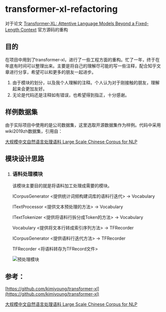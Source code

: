 # transformer-xl-refactoring
对于论文 [Transformer-XL: Attentive Language Models Beyond a Fixed-Length Context](http://arxiv.org/abs/1901.02860) 官方源码的重构

## 目的

在项目中用到了transformer-xl，进行了一些工程方面的重构。忙了一年，终于在年底有时间可以整理出来。主要是将自己的理解尽可能的写一些注释，配合知乎文章进行分享，希望可以和更多的朋友一起进步。 

1. 由于模块的划分，以及我个人理解的注释。个人认为对于刚接触的朋友，理解起来会更加友好。
2. 无论是代码还是注释如有错误，也希望得到指正，十分感谢。

## 样例数据集

由于实际项目中使用的是公司数据集，这里选取开源数据集作为样例。代码中采用wiki2019zh数据集，引用自：

 [大规模中文自然语言处理语料 Large Scale Chinese Corpus for NLP](https://github.com/brightmart/nlp_chinese_corpus ) 

## 模块设计思路

1. ### 语料处理模块

   该模块主要目的就是将语料加工处理成需要的模块。

   ICorpusGenerator  <提供统计词频构建词库的语料行迭代> -> Vocabulary

   ITextProcessor <提供文本预处理的方法> -> Vocabulary

   ITextTokenizer <提供将语料行拆分成Token的方法> -> Vocabulary

   Vocabulary <提供将文本行转成索引序列方法> -> TFRecorder

   ICorpusGenerator  <提供语料行迭代方法> -> TFRecorder

   TFRecorder <将语料转存为TFRecord文件>

   ![预处理模块](https://github.com/Wingsdh/transformer-xl-refactoring/diagram/corpus_processing.png)



## 参考：

[https://github.com/kimiyoung/transformer-xl](https://github.com/kimiyoung/transformer-xl)

 [大规模中文自然语言处理语料 Large Scale Chinese Corpus for NLP](https://github.com/brightmart/nlp_chinese_corpus ) 

## 